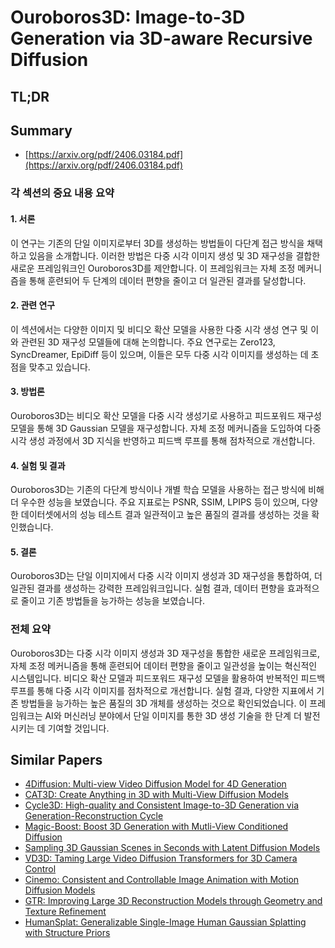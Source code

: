 # Ouroboros3D: Image-to-3D Generation via 3D-aware Recursive Diffusion
## TL;DR
## Summary
- [https://arxiv.org/pdf/2406.03184.pdf](https://arxiv.org/pdf/2406.03184.pdf)

### 각 섹션의 중요 내용 요약

#### 1. 서론
이 연구는 기존의 단일 이미지로부터 3D를 생성하는 방법들이 다단계 접근 방식을 채택하고 있음을 소개합니다. 이러한 방법은 다중 시각 이미지 생성 및 3D 재구성을 결합한 새로운 프레임워크인 Ouroboros3D를 제안합니다. 이 프레임워크는 자체 조정 메커니즘을 통해 훈련되어 두 단계의 데이터 편향을 줄이고 더 일관된 결과를 달성합니다.

#### 2. 관련 연구
이 섹션에서는 다양한 이미지 및 비디오 확산 모델을 사용한 다중 시각 생성 연구 및 이와 관련된 3D 재구성 모델들에 대해 논의합니다. 주요 연구로는 Zero123, SyncDreamer, EpiDiff 등이 있으며, 이들은 모두 다중 시각 이미지를 생성하는 데 초점을 맞추고 있습니다.

#### 3. 방법론
Ouroboros3D는 비디오 확산 모델을 다중 시각 생성기로 사용하고 피드포워드 재구성 모델을 통해 3D Gaussian 모델을 재구성합니다. 자체 조정 메커니즘을 도입하여 다중 시각 생성 과정에서 3D 지식을 반영하고 피드백 루프를 통해 점차적으로 개선합니다.

#### 4. 실험 및 결과
Ouroboros3D는 기존의 다단계 방식이나 개별 학습 모델을 사용하는 접근 방식에 비해 더 우수한 성능을 보였습니다. 주요 지표로는 PSNR, SSIM, LPIPS 등이 있으며, 다양한 데이터셋에서의 성능 테스트 결과 일관적이고 높은 품질의 결과를 생성하는 것을 확인했습니다.

#### 5. 결론
Ouroboros3D는 단일 이미지에서 다중 시각 이미지 생성과 3D 재구성을 통합하여, 더 일관된 결과를 생성하는 강력한 프레임워크입니다. 실험 결과, 데이터 편향을 효과적으로 줄이고 기존 방법들을 능가하는 성능을 보였습니다.

### 전체 요약
Ouroboros3D는 다중 시각 이미지 생성과 3D 재구성을 통합한 새로운 프레임워크로, 자체 조정 메커니즘을 통해 훈련되어 데이터 편향을 줄이고 일관성을 높이는 혁신적인 시스템입니다. 비디오 확산 모델과 피드포워드 재구성 모델을 활용하여 반복적인 피드백 루프를 통해 다중 시각 이미지를 점차적으로 개선합니다. 실험 결과, 다양한 지표에서 기존 방법들을 능가하는 높은 품질의 3D 개체를 생성하는 것으로 확인되었습니다. 이 프레임워크는 AI와 머신러닝 분야에서 단일 이미지를 통한 3D 생성 기술을 한 단계 더 발전시키는 데 기여할 것입니다.

## Similar Papers
- [4Diffusion: Multi-view Video Diffusion Model for 4D Generation](2405.20674.md)
- [CAT3D: Create Anything in 3D with Multi-View Diffusion Models](2405.10314.md)
- [Cycle3D: High-quality and Consistent Image-to-3D Generation via Generation-Reconstruction Cycle](2407.19548.md)
- [Magic-Boost: Boost 3D Generation with Mutli-View Conditioned Diffusion](2404.06429.md)
- [Sampling 3D Gaussian Scenes in Seconds with Latent Diffusion Models](2406.13099.md)
- [VD3D: Taming Large Video Diffusion Transformers for 3D Camera Control](2407.12781.md)
- [Cinemo: Consistent and Controllable Image Animation with Motion Diffusion Models](2407.15642.md)
- [GTR: Improving Large 3D Reconstruction Models through Geometry and Texture Refinement](2406.05649.md)
- [HumanSplat: Generalizable Single-Image Human Gaussian Splatting with Structure Priors](2406.12459.md)
